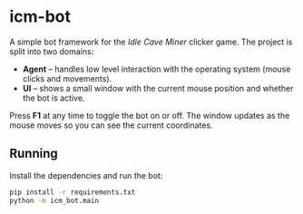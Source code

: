 # icm-bot

A simple bot framework for the *Idle Cave Miner* clicker game. The project is
split into two domains:

- **Agent** – handles low level interaction with the operating system (mouse
  clicks and movements).
- **UI** – shows a small window with the current mouse position and whether the
  bot is active.

Press **F1** at any time to toggle the bot on or off. The window updates as the
mouse moves so you can see the current coordinates.

## Running

Install the dependencies and run the bot:

```bash
pip install -r requirements.txt
python -m icm_bot.main
```

